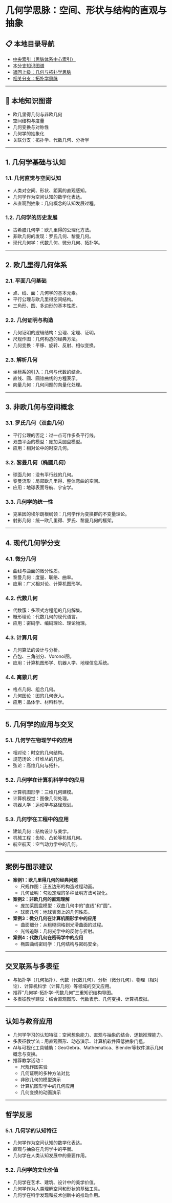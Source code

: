 # 几何学思脉：空间、形状与结构的直观与抽象

## 📋 本地目录导航

- [中央索引（思脉体系中心索引）](00-思脉体系中心索引.md)
- [本分支知识图谱](#-本地知识图谱)
- [返回上级：几何与拓扑学思脉](几何与拓扑学思脉.md)
- [相关分支：拓扑学思脉](拓扑学思脉.md)

---

## 🧠 本地知识图谱

- 欧几里得几何与非欧几何
- 空间结构与度量
- 几何变换与对称性
- 几何学的抽象化
- 关联分支：拓扑学、代数几何、分析学

---

## 1. 几何学基础与认知

### 1.1. 几何直觉与空间认知

- 人类对空间、形状、距离的直观感知。
- 几何学作为空间认知的数学化表达。
- 从直观到抽象：几何概念的认知发展过程。

### 1.2. 几何学的历史发展

- 古希腊几何学：欧几里得的公理化方法。
- 非欧几何的发现：罗氏几何、黎曼几何。
- 现代几何学：代数几何、微分几何、拓扑学。

---

## 2. 欧几里得几何体系

### 2.1. 平面几何基础

- 点、线、面：几何学的基本元素。
- 平行公理与欧几里得空间结构。
- 三角形、圆、多边形的基本性质。

### 2.2. 几何证明与构造

- 几何证明的逻辑结构：公理、定理、证明。
- 尺规作图：几何构造的经典方法。
- 几何变换：平移、旋转、反射、相似变换。

### 2.3. 解析几何

- 坐标系的引入：几何与代数的结合。
- 直线、圆、圆锥曲线的方程表示。
- 向量几何：几何问题的向量化处理。

---

## 3. 非欧几何与空间概念

### 3.1. 罗氏几何（双曲几何）

- 平行公理的否定：过一点可作多条平行线。
- 双曲平面的模型：庞加莱圆盘模型。
- 应用：相对论中的时空几何。

### 3.2. 黎曼几何（椭圆几何）

- 球面几何：没有平行线的几何。
- 黎曼流形：局部欧几里得、整体弯曲的空间。
- 应用：地球表面导航、宇宙学。

### 3.3. 几何学的统一性

- 克莱因的埃尔朗根纲领：几何学作为变换群的不变量理论。
- 射影几何：统一欧几里得、罗氏、黎曼几何的框架。

---

## 4. 现代几何学分支

### 4.1. 微分几何

- 曲线与曲面的微分性质。
- 黎曼几何：度量、联络、曲率。
- 应用：广义相对论、计算机图形学。

### 4.2. 代数几何

- 代数簇：多项式方程组的几何解集。
- 概形理论：代数几何的现代语言。
- 应用：密码学、编码理论、理论物理。

### 4.3. 计算几何

- 几何算法的设计与分析。
- 凸包、三角剖分、Voronoi图。
- 应用：计算机图形学、机器人学、地理信息系统。

### 4.4. 离散几何

- 格点几何、组合几何。
- 几何图论：图的几何嵌入。
- 应用：晶体学、材料科学。

---

## 5. 几何学的应用与交叉

### 5.1. 几何学在物理学中的应用

- 相对论：时空的几何结构。
- 规范场论：纤维丛的几何。
- 弦论：高维几何与拓扑。

### 5.2. 几何学在计算机科学中的应用

- 计算机图形学：三维几何建模。
- 计算机视觉：图像几何处理。
- 机器人学：运动学与路径规划。

### 5.3. 几何学在工程中的应用

- 建筑几何：结构设计与美学。
- 机械工程：齿轮、凸轮等机械几何。
- 航空航天：空气动力学中的几何。

---

## 案例与图示建议

- **案例1：欧几里得几何的经典问题**
  - 尺规作图：正五边形的构造过程动画。
  - 几何证明：勾股定理的多种证明方法可视化。
- **案例2：非欧几何的直观理解**
  - 庞加莱圆盘模型：双曲几何中的"直线"和"圆"。
  - 球面几何：地球表面上的几何性质。
- **案例3：微分几何在计算机图形学中的应用**
  - 曲面细分：从粗糙网格到光滑曲面的过程。
  - 光线追踪：几何光学中的反射与折射。
- **案例4：代数几何在密码学中的应用**
  - 椭圆曲线密码学：几何结构与密码安全。

---

## 交叉联系与多表征

- 与拓扑学（几何拓扑）、代数（代数几何）、分析（微分几何）、物理（相对论）、计算机科学（计算几何）等领域的交叉应用。
- 推荐"几何学-拓扑学-代数几何"三重知识结构导图。
- 多表征教学建议：结合直观图形、代数表示、几何变换、计算机模拟。

---

## 认知与教育应用

- 几何学学习的认知特征：空间想象能力、直观与抽象的结合、逻辑推理能力。
- 多表征教学法：用直观图形、动态演示、计算机软件降低抽象门槛。
- AI与可视化工具辅助：GeoGebra、Mathematica、Blender等软件演示几何概念与变换。
- 推荐教学活动：
  - 尺规作图实验
  - 几何证明的多种方法对比
  - 非欧几何的模型演示
  - 计算机图形学中的几何应用
  - 几何变换的动画演示

---

## 哲学反思

### 5.1. 几何学的认知特征

- 几何学作为空间认知的数学化表达。
- 直观与抽象在几何学中的平衡。
- 几何学在人类认知发展中的重要作用。

### 5.2. 几何学的文化价值

- 几何学在艺术、建筑、设计中的美学价值。
- 几何学作为人类理解空间和形状的基础工具。
- 几何学在科学发现和技术创新中的推动作用。
